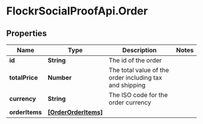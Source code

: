 # FlockrSocialProofApi.Order

## Properties
Name | Type | Description | Notes
------------ | ------------- | ------------- | -------------
**id** | **String** | The id of the order | 
**totalPrice** | **Number** | The total value of the order including tax and shipping | 
**currency** | **String** | The ISO code for the order currency | 
**orderItems** | [**[OrderOrderItems]**](OrderOrderItems.md) |  | 
